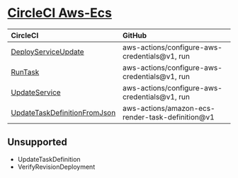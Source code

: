 # [CircleCI Aws-Ecs](https://circleci.com/developer/orbs/orb/circleci/aws-ecs)

| CircleCI                                                            | GitHub                                                                         |
| :------------------------------------------------------------------ | :----------------------------------------------------------------------------- |
| [DeployServiceUpdate](DeployServiceUpdate.md)                       | aws-actions/configure-aws-credentials@v1, run                                  |
| [RunTask](RunTask.md)                                               | aws-actions/configure-aws-credentials@v1, run                                  |
| [UpdateService](UpdateService.md)                                   | aws-actions/configure-aws-credentials@v1, run                                  |
| [UpdateTaskDefinitionFromJson](UpdateTaskDefinitionFromJson.md)     | aws-actions/amazon-ecs-render-task-definition@v1                               |

## Unsupported

- UpdateTaskDefinition
- VerifyRevisionDeployment
